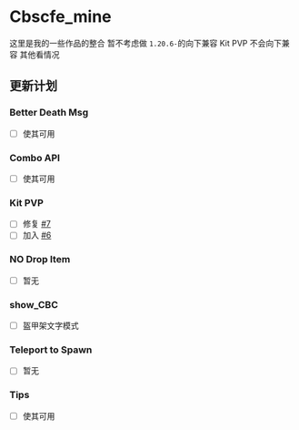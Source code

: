 # Cbscfe_mine

这里是我的一些作品的整合
暂不考虑做 `1.20.6-`的向下兼容
Kit PVP 不会向下兼容
其他看情况

## 更新计划

### Better Death Msg

* [ ] 使其可用

### Combo API

* [ ] 使其可用

### Kit PVP

* [ ] 修复 [#7](https://github.com/BarbTurnip437/Cbscfe_mine/issues/7)
* [ ] 加入 [#6](https://github.com/BarbTurnip437/Cbscfe_mine/issues/6)

### NO Drop Item

* [ ] 暂无

### show_CBC

* [ ] 盔甲架文字模式

### Teleport to Spawn

* [ ] 暂无

### Tips

* [ ] 使其可用
